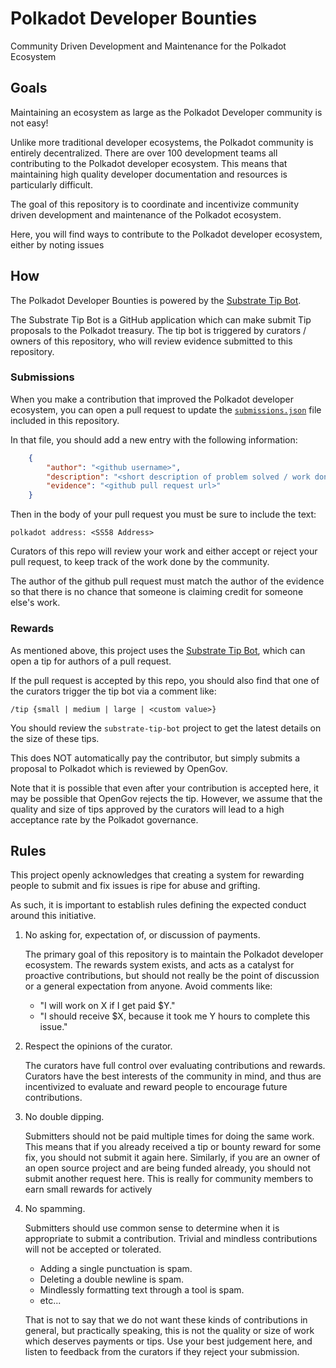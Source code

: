 # Polkadot Developer Bounties

Community Driven Development and Maintenance for the Polkadot Ecosystem

## Goals

Maintaining an ecosystem as large as the Polkadot Developer community is not easy!

Unlike more traditional developer ecosystems, the Polkadot community is entirely decentralized.
There are over 100 development teams all contributing to the Polkadot developer ecosystem.
This means that maintaining high quality developer documentation and resources is particularly difficult.

The goal of this repository is to coordinate and incentivize community driven development and maintenance of the Polkadot ecosystem.

Here, you will find ways to contribute to the Polkadot developer ecosystem, either by noting issues

## How

The Polkadot Developer Bounties is powered by the [Substrate Tip Bot](https://github.com/paritytech/substrate-tip-bot).

The Substrate Tip Bot is a GitHub application which can make submit Tip proposals to the Polkadot treasury.
The tip bot is triggered by curators / owners of this repository, who will review evidence submitted to this repository.

### Submissions

When you make a contribution that improved the Polkadot developer ecosystem, you can open a pull request to update the [`submissions.json`](submissions.json) file included in this repository.

In that file, you should add a new entry with the following information:

```json
	{
		"author": "<github username>",
		"description": "<short description of problem solved / work done",
		"evidence": "<github pull request url>"
	}
```

Then in the body of your pull request you must be sure to include the text:

```text
polkadot address: <SS58 Address>
```

Curators of this repo will review your work and either accept or reject your pull request, to keep track of the work done by the community.

The author of the github pull request must match the author of the evidence so that there is no chance that someone is claiming credit for someone else's work.

### Rewards

As mentioned above, this project uses the [Substrate Tip Bot](https://github.com/paritytech/substrate-tip-bot), which can open a tip for authors of a pull request.

If the pull request is accepted by this repo, you should also find that one of the curators trigger the tip bot via a comment like:

```text
/tip {small | medium | large | <custom value>}
```

You should review the `substrate-tip-bot` project to get the latest details on the size of these tips.

This does NOT automatically pay the contributor, but simply submits a proposal to Polkadot which is reviewed by OpenGov.

Note that it is possible that even after your contribution is accepted here, it may be possible that OpenGov rejects the tip. However, we assume that the quality and size of tips approved by the curators will lead to a high acceptance rate by the Polkadot governance.

## Rules

This project openly acknowledges that creating a system for rewarding people to submit and fix issues is ripe for abuse and grifting.

As such, it is important to establish rules defining the expected conduct around this initiative.

1. No asking for, expectation of, or discussion of payments.

	The primary goal of this repository is to maintain the Polkadot developer ecosystem. The rewards system exists, and acts as a catalyst for proactive contributions, but should not really be the point of discussion or a general expectation from anyone. Avoid comments like:

	- "I will work on X if I get paid $Y."
	- "I should receive $X, because it took me Y hours to complete this issue."

2. Respect the opinions of the curator.

	The curators have full control over evaluating contributions and rewards. Curators have the best interests of the community in mind, and thus are incentivized to evaluate and reward people to encourage future contributions.

3. No double dipping.

	Submitters should not be paid multiple times for doing the same work. This means that if you already received a tip or bounty reward for some fix, you should not submit it again here. Similarly, if you are an owner of an open source project and are being funded already, you should not submit another request here. This is really for community members to earn small rewards for actively

4. No spamming.

	Submitters should use common sense to determine when it is appropriate to submit a contribution. Trivial and mindless contributions will not be accepted or tolerated.

	- Adding a single punctuation is spam.
	- Deleting a double newline is spam.
	- Mindlessly formatting text through a tool is spam.
	- etc...

	That is not to say that we do not want these kinds of contributions in general, but practically speaking, this is not the quality or size of work which deserves payments or tips. Use your best judgement here, and listen to feedback from the curators if they reject your submission.
